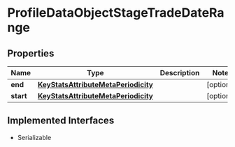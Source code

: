 

# ProfileDataObjectStageTradeDateRange


## Properties

Name | Type | Description | Notes
------------ | ------------- | ------------- | -------------
**end** | [**KeyStatsAttributeMetaPeriodicity**](KeyStatsAttributeMetaPeriodicity.md) |  |  [optional]
**start** | [**KeyStatsAttributeMetaPeriodicity**](KeyStatsAttributeMetaPeriodicity.md) |  |  [optional]


## Implemented Interfaces

* Serializable


